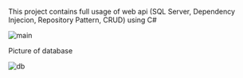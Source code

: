 This project contains full usage of web api (SQL Server, Dependency Injecion, Repository Pattern, CRUD) using C#

![main](https://user-images.githubusercontent.com/110688067/212535590-bff50981-ef80-4a9b-ba9b-5a48b174198e.png)

Picture of database

![db](https://user-images.githubusercontent.com/110688067/212535611-4af2f161-59e3-4ca9-889c-5aca833767a9.png)

